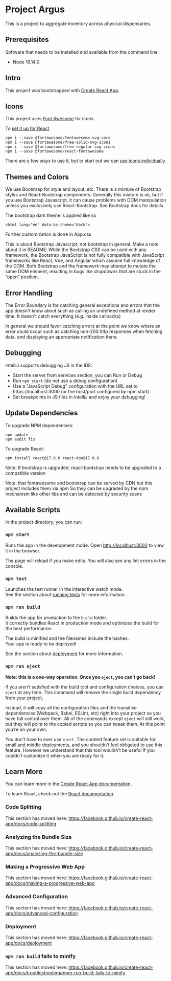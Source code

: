 # Project Argus

This is a project to aggregate inventory across physical dispensaries.

## Prerequisites

Software that needs to be installed and available from the command line:

* Node 16.14.0


## Intro

This project was bootstrapped with [Create React App](https://github.com/facebook/create-react-app).

## Icons

This project uses [Font Awesome](https://fontawesome.com) for icons.

To [set it up for React](https://fontawesome.com/docs/web/use-with/react/)

    npm i --save @fortawesome/fontawesome-svg-core
    npm i --save @fortawesome/free-solid-svg-icons
    npm i --save @fortawesome/free-regular-svg-icons
    npm i --save @fortawesome/react-fontawesome

There are a few ways to use it, but to start out we can [use icons individually](https://fontawesome.com/docs/web/use-with/react/add-icons#add-individual-icons-explicitly)


## Themes and Colors

We use Bootstrap for style and layout, etc. There is a mixture of Bootstrap styles and React-Bootstrap components.
Generally this mixture is ok, but if you use Bootstrap Javascript, it can cause problems with DOM manipulation
unless you exclusively use React-Bootstrap. See Bootstrap docs for details.

The bootstrap dark theme is applied like so

    <html lang="en" data-bs-theme="dark">

Further customization is done in App.css

This is about Bootstrap Javascript, not bootstrap in general: Make a note about it in README: While the Bootstrap CSS can be used with any framework, the Bootstrap JavaScript is not fully compatible with JavaScript frameworks like React, Vue, and Angular which assume full knowledge of the DOM. Both Bootstrap and the framework may attempt to mutate the same DOM element, resulting in bugs like dropdowns that are stuck in the “open” position.



## Error Handling

The Error Boundary is for catching general exceptions and errors that the app doesn't know about
such as calling an undefined method at render time. It doesn't catch everything (e.g. inside callbacks)

In general we should favor catching errors at the point we know where an error could occur
such as catching non-200 http responses when fetching data, and displaying an appropriate notification there.

## Debugging

IntelliJ supports debugging JS in the IDE:
- Start the server from services section, you can Run or Debug
- Run `npm start` (do not use a debug configuration)
- Use a "JavaScript Debug" configuration with the URL set to https://localhost:3000
  (or the host/port configured by npm start)
- Set breakpoints in JS files in IntelliJ and enjoy your debugging!

## Update Dependencies

To upgrade NPM dependencies:

    npm update
    npm audit fix

To upgrade React: 

    npm install react@17.0.0 react-dom@17.0.0

Note: if bootstrap is upgraded, react-bootstrap needs to be upgraded to a compatible version

Note: that fontawesome and bootstrap can be served by CDN
but this project includes them via npm
So they can be upgraded by the npm mechanism like other libs
and can be detected by security scans


## Available Scripts

In the project directory, you can run:

### `npm start`

Runs the app in the development mode.
Open [http://localhost:3000](http://localhost:3000) to view it in the browser.

The page will reload if you make edits.
You will also see any lint errors in the console.

### `npm test`

Launches the test runner in the interactive watch mode.<br />
See the section about [running tests](https://facebook.github.io/create-react-app/docs/running-tests) for more information.

### `npm run build`

Builds the app for production to the `build` folder.<br />
It correctly bundles React in production mode and optimizes the build for the best performance.

The build is minified and the filenames include the hashes.<br />
Your app is ready to be deployed!

See the section about [deployment](https://facebook.github.io/create-react-app/docs/deployment) for more information.

### `npm run eject`

**Note: this is a one-way operation. Once you `eject`, you can’t go back!**

If you aren’t satisfied with the build tool and configuration choices, you can `eject` at any time. This command will remove the single build dependency from your project.

Instead, it will copy all the configuration files and the transitive dependencies (Webpack, Babel, ESLint, etc) right into your project so you have full control over them. All of the commands except `eject` will still work, but they will point to the copied scripts so you can tweak them. At this point you’re on your own.

You don’t have to ever use `eject`. The curated feature set is suitable for small and middle deployments, and you shouldn’t feel obligated to use this feature. However we understand that this tool wouldn’t be useful if you couldn’t customize it when you are ready for it.

## Learn More

You can learn more in the [Create React App documentation](https://facebook.github.io/create-react-app/docs/getting-started).

To learn React, check out the [React documentation](https://reactjs.org/).

### Code Splitting

This section has moved here: https://facebook.github.io/create-react-app/docs/code-splitting

### Analyzing the Bundle Size

This section has moved here: https://facebook.github.io/create-react-app/docs/analyzing-the-bundle-size

### Making a Progressive Web App

This section has moved here: https://facebook.github.io/create-react-app/docs/making-a-progressive-web-app

### Advanced Configuration

This section has moved here: https://facebook.github.io/create-react-app/docs/advanced-configuration

### Deployment

This section has moved here: https://facebook.github.io/create-react-app/docs/deployment

### `npm run build` fails to minify

This section has moved here: https://facebook.github.io/create-react-app/docs/troubleshooting#npm-run-build-fails-to-minify
